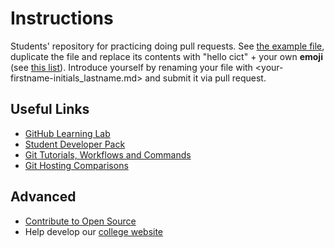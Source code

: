 # Instructions

Students' repository for practicing doing pull requests. See [the example file](hello.md), duplicate the file and replace its contents with "hello cict" + your own **emoji** (see [this list](http://www.emoji-cheat-sheet.com/)). Introduce yourself by renaming your file with <your-firstname-initials_lastname.md> and submit it via pull request. 

## Useful Links
* [GitHub Learning Lab](https://lab.github.com/courses)
* [Student Developer Pack](https://education.github.com/pack)
* [Git Tutorials, Workflows and Commands](https://www.atlassian.com/git)
* [Git Hosting Comparisons](https://www.git-tower.com/blog/git-hosting-services-compared/)

## Advanced
* [Contribute to Open Source ](https://opensource.guide/how-to-contribute/)
* Help develop our [college website](https://github.com/wvsu-cict-code/cict-online)
